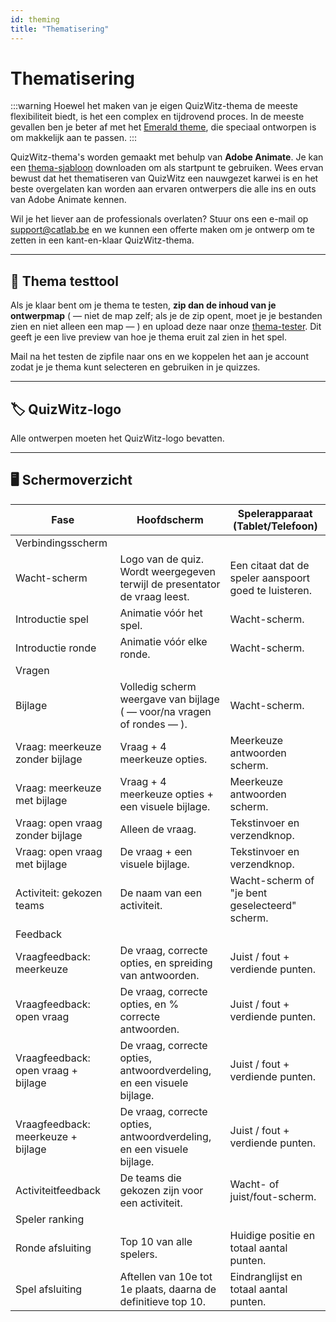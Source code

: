 ```yaml
---
id: theming
title: "Thematisering"
---
```


# Thematisering

:::warning
Hoewel het maken van je eigen QuizWitz-thema de meeste flexibiliteit biedt, is het een complex en tijdrovend proces. In de meeste gevallen ben je beter af met het [Emerald theme](011-emerald-theme.md), die speciaal ontworpen is om makkelijk aan te passen.
:::

QuizWitz-thema's worden gemaakt met behulp van **Adobe Animate**. Je kan een [thema-sjabloon](https://themes.quizwitz.com/empty/quizwitz-empty-theme.zip) downloaden om als startpunt te gebruiken. Wees ervan bewust dat het thematiseren van QuizWitz een nauwgezet karwei is en het beste overgelaten kan worden aan ervaren ontwerpers die alle ins en outs van Adobe Animate kennen.

Wil je het liever aan de professionals overlaten? Stuur ons een e-mail op [support@catlab.be](mailto:support@catlab.be) en we kunnen een offerte maken om je ontwerp om te zetten in een kant-en-klaar QuizWitz-thema.

---

## 🧪 Thema testtool

Als je klaar bent om je thema te testen, **zip dan de inhoud van je ontwerpmap** ( — niet de map zelf; als je de zip opent, moet je je bestanden zien en niet alleen een map — ) en upload deze naar onze [thema-tester](https://themes.quizwitz.com/). Dit geeft je een live preview van hoe je thema eruit zal zien in het spel.

Mail na het testen de zipfile naar ons en we koppelen het aan je account zodat je je thema kunt selecteren en gebruiken in je quizzes.

---

## 🏷️ QuizWitz-logo

Alle ontwerpen moeten het QuizWitz-logo bevatten.

---

## 🖥️ Schermoverzicht

| Fase                                                | Hoofdscherm                                                                                                | Spelerapparaat (Tablet/Telefoon)                   |
| --------------------------------------------------- | ---------------------------------------------------------------------------------------------------------- | --------------------------------------------------------------------- |
| Verbindingsscherm                                   |                                                                                                            |                                                                       |
| Wacht-scherm                                        | Logo van de quiz. Wordt weergegeven terwijl de presentator de vraag leest. | Een citaat dat de speler aanspoort goed te luisteren. |
| Introductie spel                                    | Animatie vóór het spel.                                                                    | Wacht-scherm.                                         |
| Introductie ronde                                   | Animatie vóór elke ronde.                                                                  | Wacht-scherm.                                         |
| Vragen                                              |                                                                                                            |                                                                       |
| Bijlage                                             | Volledig scherm weergave van bijlage ( — voor/na vragen of rondes — ).  | Wacht-scherm.                                         |
| Vraag: meerkeuze zonder bijlage     | Vraag + 4 meerkeuze opties.                                                                | Meerkeuze antwoorden scherm.                          |
| Vraag: meerkeuze met bijlage        | Vraag + 4 meerkeuze opties + een visuele bijlage.                                          | Meerkeuze antwoorden scherm.                          |
| Vraag: open vraag zonder bijlage    | Alleen de vraag.                                                                           | Tekstinvoer en verzendknop.                           |
| Vraag: open vraag met bijlage       | De vraag + een visuele bijlage.                                                            | Tekstinvoer en verzendknop.                           |
| Activiteit: gekozen teams           | De naam van een activiteit.                                                                | Wacht-scherm of "je bent geselecteerd" scherm.        |
| Feedback                                            |                                                                                                            |                                                                       |
| Vraagfeedback: meerkeuze            | De vraag, correcte opties, en spreiding van antwoorden.                                    | Juist / fout + verdiende punten.                      |
| Vraagfeedback: open vraag           | De vraag, correcte opties, en % correcte antwoorden.                                       | Juist / fout + verdiende punten.                      |
| Vraagfeedback: open vraag + bijlage | De vraag, correcte opties, antwoordverdeling, en een visuele bijlage.                      | Juist / fout + verdiende punten.                      |
| Vraagfeedback: meerkeuze + bijlage  | De vraag, correcte opties, antwoordverdeling, en een visuele bijlage.                      | Juist / fout + verdiende punten.                      |
| Activiteitfeedback                                  | De teams die gekozen zijn voor een activiteit.                                             | Wacht- of juist/fout-scherm.                          |
| Speler ranking                                      |                                                                                                            |                                                                       |
| Ronde afsluiting                                    | Top 10 van alle spelers.                                                                   | Huidige positie en totaal aantal punten.              |
| Spel afsluiting                                     | Aftellen van 10e tot 1e plaats, daarna de definitieve top 10.                              | Eindranglijst en totaal aantal punten.                |
